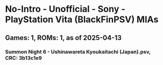 # No-Intro - Unofficial - Sony - PlayStation Vita (BlackFinPSV) MIAs
## Games: 1, ROMs: 1, as of 2025-04-13

### Summon Night 6 - Ushinawareta Kyoukaitachi (Japan).psv, CRC: 3b13c1e9
